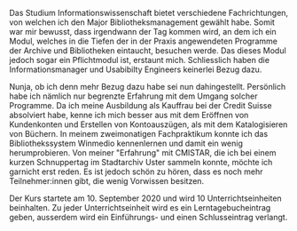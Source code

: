 Das Studium Informationswissenschaft bietet verschiedene Fachrichtungen, von welchen ich den Major Bibliotheksmanagement gewählt habe. Somit war mir bewusst, dass irgendwann der Tag kommen wird, an dem ich ein Modul, welches in die Tiefen der in der Praxis angewendeten Programme der Archive und Bibliotheken eintaucht, besuchen werde. Das dieses Modul jedoch sogar ein Pflichtmodul ist, erstaunt mich. Schliesslich haben die Informationsmanager und Usabibilty Engineers keinerlei Bezug dazu. 

Nunja, ob ich denn mehr Bezug dazu habe sei nun dahingestellt. Persönlich habe ich nämlich nur begrenzte Erfahrung mit dem Umgang solcher Programme. Da ich meine Ausbildung als Kauffrau bei der Credit Suisse absolviert habe, kenne ich mich besser aus mit dem Eröffnen von Kundenkonten und Erstellen von Kontoauszügen, als mit dem Katalogisieren von Büchern. In meinem zweimonatigen Fachpraktikum konnte ich das Bibliothekssystem Winmedio kennenlernen und damit ein wenig herumprobieren. Von meiner "Erfahrung" mit CMISTAR, die ich bei einem kurzen Schnuppertag im Stadtarchiv Uster sammeln konnte, möchte ich garnicht erst reden. Es ist jedoch schön zu hören, dass es noch mehr Teilnehmer:innen gibt, die wenig Vorwissen besitzen. 

Der Kurs startete am 10. September 2020 und wird 10 Unterrichtseinheiten beinhalten. Zu jeder Unterrichtseinheit wird es ein Lerntagebucheintrag geben, ausserdem wird ein Einführungs- und einen Schlusseintrag verlangt. 
